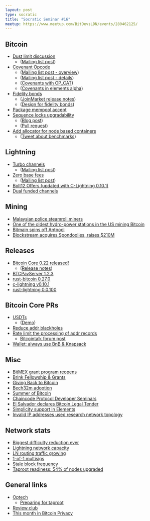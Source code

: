 ```yaml
---
layout: post
type: socratic
title: "Socratic Seminar #16"
meetup: https://www.meetup.com/BitDevsLDN/events/280462125/
---
```


## Bitcoin

- [Dust limit discussion](https://bitcoinops.org/en/newsletters/2021/08/18/#dust-limit-discussion)
  - ([Mailing list post](https://lists.linuxfoundation.org/pipermail/bitcoin-dev/2021-August/019307.html))
- [Covenant Opcode](https://bitcoinops.org/en/newsletters/2021/09/15/#covenant-opcode-proposal)
  - ([Mailing list post - overview](https://lists.linuxfoundation.org/pipermail/bitcoin-dev/2021-September/019419.html))
  - ([Mailing list post - details](https://lists.linuxfoundation.org/pipermail/bitcoin-dev/2021-September/019420.html))
  - ([Covenants with OP_CAT](https://www.wpsoftware.net/andrew/blog/cat-and-schnorr-tricks-i.html))
  - ([Covenants in elements alpha](https://blockstream.com/2016/11/02/en-covenants-in-elements-alpha/))
- [Fidelity bonds](https://bitcoinops.org/en/newsletters/2021/08/11/#implementation-of-fidelity-bonds)
  - ([JoinMarket release notes](https://github.com/JoinMarket-Org/joinmarket-clientserver/blob/master/docs/release-notes/release-notes-0.9.0.md#notable-changes))
  - ([Design for fidelity bonds](https://gist.github.com/chris-belcher/18ea0e6acdb885a2bfbdee43dcd6b5af/))
- [Package mempool accept](https://gist.github.com/glozow/dc4e9d5c5b14ade7cdfac40f43adb18a)
- [Sequence locks upgradability](https://lists.linuxfoundation.org/pipermail/bitcoin-dev/2021-September/019400.html)
  - ([Blog post](https://rubin.io/bitcoin/2021/09/03/upgradable-nops-flaw/))
  - ([Pull request](https://github.com/bitcoin/bitcoin/pull/22871))
- [Add allocator for node based containers](https://github.com/bitcoin/bitcoin/pull/22702)
  - ([Tweet about benchmarks](https://twitter.com/jamesob/status/1424799572535218188))

## Lightning

- [Turbo channels](https://bitcoinops.org/en/newsletters/2021/07/07/#zero-conf-channel-opens)
  - ([Mailing list post](https://lists.linuxfoundation.org/pipermail/lightning-dev/2021-June/003074.html))
- [Zero base fees](https://bitcoinops.org/en/newsletters/2021/08/25/#zero-base-fee-ln-discussion)
  - ([Mailing list post](https://lists.linuxfoundation.org/pipermail/lightning-dev/2021-August/003174.html))
- [Bolt12 Offers (updated with C-Lightning 0.10.1)](http://bolt12.org/)
- [Dual funded channels](https://medium.com/blockstream/c-lightning-v0-10-1-eltoo-ethereum-layer-too-2e968a03ca83)

## Mining

- [Malaysian police steamroll miners](https://www.youtube.com/watch?v=c_tcg9kOfkg)
- [One of the oldest hydro-power stations in the US mining Bitcoin](https://bitcoinmagazine.com/business/mechanicville-plant-mining-bitcoin)
- [Bitmain spins off Antpool](https://www.theblockcrypto.com/linked/112599/bitmain-divest-bitcoin-mining-antpool)
- [Blockstream acquires Spondoolies, raises $210M](https://twitter.com/CoinDesk/status/1430131880708526089)

## Releases

- [Bitcoin Core 0.22 released!](https://bitcoincore.org/en/2021/09/13/release-22.0/)
  - ([Release notes](https://bitcoincore.org/en/releases/22.0/))
- [BTCPayServer 1.2.3](https://github.com/btcpayserver/btcpayserver/releases/tag/v1.2.3)
- [rust-bitcoin 0.27.0](https://github.com/rust-bitcoin/rust-bitcoin/releases/tag/0.27.0)
- [c-lightning v0.10.1](https://github.com/ElementsProject/lightning/releases/tag/v0.10.1)
- [rust-lightning 0.0.100](https://github.com/rust-bitcoin/rust-lightning/releases/tag/v0.0.100)

## Bitcoin Core PRs

- [USDTs](https://github.com/bitcoin/bitcoin/pull/22006)
  - ([Demo](https://bitcoind.observer/d/IAeYpfWnz/home?orgId=1&refresh=30s))
- [Reduce addr blackholes](https://github.com/bitcoin/bitcoin/pull/21528)
- [Rate limit the processing of addr records](https://github.com/bitcoin/bitcoin/pull/22387)
  - [Bitcointalk forum post](https://bitcointalk.org/index.php?topic=5348856.msg57469495)
- [Wallet: always use BnB & Knapsack](https://github.com/bitcoin/bitcoin/pull/22009)

## Misc

- [BitMEX grant program reopens](https://blog.bitmex.com/open-source-developer-grant-programme-re-opening/)
- [Brink Fellowship & Grants](https://brink.dev/programs)
- [Giving Back to Bitcoin](https://f.hubspotusercontent20.net/hubfs/5507270/AVAX%20-%20June2021/Giving%20Back%20to%20Bitcoin%20Ebook_July%202021.pdf)
- [Bech32m adoption](https://en.bitcoin.it/wiki/Bech32_adoption)
- [Summer of Bitcoin](https://blog.summerofbitcoin.org/issues/summer-of-bitcoin-liftoff-745630)
- [Chaincode Protocol Developer Seminars](https://twitter.com/ChaincodeLabs/status/1430587958462197766)
- [El Salvador declares Bitcoin Legal Tender](https://bitcoinmagazine.com/markets/el-salvador-first-country-to-adopt-bitcoin)
- [Simplicity support in Elements](https://twitter.com/n1ckler/status/1422587944838303745)
- [Invalid IP addresses used research network topology](https://twitter.com/mattthias0/status/1424325432028155909)

## Network stats

- [Biggest difficulty reduction ever](https://btc.com/stats/diff)
- [Lightning network capacity](https://bitcoinvisuals.com/ln-capacity)
- [LN routing traffic growing](https://twitter.com/LNMarkets/status/1433718559306362880)
- [1-of-1 multisigs](https://twitter.com/StepanSnigirev/status/1413156991606865924)
- [Stale block frequency](https://twitter.com/murchandamus/status/1433989086239498243)
- [Taproot readiness: 54% of nodes upgraded](https://twitter.com/taproot_signal/status/1438865327924862978)

## General links

- [Optech](https://bitcoinops.org/)
  - [Preparing for taproot](https://bitcoinops.org/en/preparing-for-taproot/)
- [Review club](https://bitcoincore.reviews/)
- [This month in Bitcoin Privacy](https://enegnei.github.io/This-Month-In-Bitcoin-Privacy/August_2021/)
